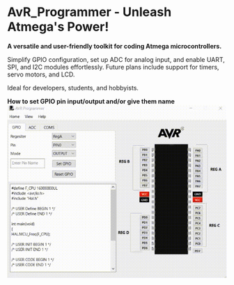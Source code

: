 # AvR_Programmer - Unleash Atmega's Power!

**A versatile and user-friendly toolkit for coding Atmega microcontrollers.**

Simplify GPIO configuration, set up ADC for analog input, and enable UART, SPI, and I2C modules effortlessly. 
Future plans include support for timers, servo motors, and LCD.

Ideal for developers, students, and hobbyists.

**How to set GPIO pin input/output and/or give them name**
![Alt Text](SetIo.gif)



